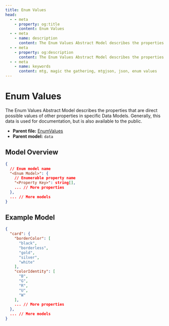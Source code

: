 ```yaml
---
title: Enum Values
head:
  - - meta
    - property: og:title
      content: Enum Values
  - - meta
    - name: description
      content: The Enum Values Abstract Model describes the properties that are direct possible values of other properties in specific Data Models. Generally, this data is used for documentation, but is also available to the public.
  - - meta
    - property: og:description
      content: The Enum Values Abstract Model describes the properties that are direct possible values of other properties in specific Data Models. Generally, this data is used for documentation, but is also available to the public.
  - - meta
    - name: keywords
      content: mtg, magic the gathering, mtgjson, json, enum values
---
```


# Enum Values

The Enum Values Abstract Model describes the properties that are direct possible values of other properties in specific Data Models. Generally, this data is used for documentation, but is also available to the public.

- **Parent file:** [EnumValues](/downloads/all-files/#enumvalues)
- **Parent model:** `data`

## Model Overview

```JSON
{
  // Enum model name
  "<Enum Model>": {
    // Enumerable property name
    "<Property Key>": string[],
    ... // More properties
  },
  ... // More models
}
```

## Example Model

```JSON
{
  "card": {
    "borderColor": [
      "black",
      "borderless",
      "gold",
      "silver",
      "white"
    ],
    "colorIdentity": [
      "B",
      "G",
      "R",
      "U",
      "W"
    ],
    ... // More properties
  },
  ... // More models
}
```
